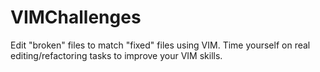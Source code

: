 VIMChallenges
=============

Edit "broken" files to match "fixed" files using VIM. Time yourself on real editing/refactoring tasks to improve your VIM skills.
